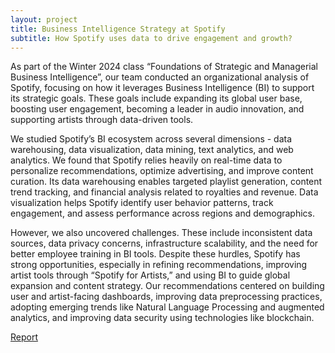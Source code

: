 ```yaml
---
layout: project
title: Business Intelligence Strategy at Spotify
subtitle: How Spotify uses data to drive engagement and growth?
---
```

As part of the Winter 2024 class “Foundations of Strategic and Managerial Business Intelligence”, our team conducted an organizational analysis of Spotify, focusing on how it leverages Business Intelligence (BI) to support its strategic goals. These goals include expanding its global user base, boosting user engagement, becoming a leader in audio innovation, and supporting artists through data-driven tools.

We studied Spotify’s BI ecosystem across several dimensions - data warehousing, data visualization, data mining, text analytics, and web analytics. We found that Spotify relies heavily on real-time data to personalize recommendations, optimize advertising, and improve content curation. Its data warehousing enables targeted playlist generation, content trend tracking, and financial analysis related to royalties and revenue. Data visualization helps Spotify identify user behavior patterns, track engagement, and assess performance across regions and demographics.

However, we also uncovered challenges. These include inconsistent data sources, data privacy concerns, infrastructure scalability, and the need for better employee training in BI tools. Despite these hurdles, Spotify has strong opportunities, especially in refining recommendations, improving artist tools through “Spotify for Artists,” and using BI to guide global expansion and content strategy. Our recommendations centered on building user and artist-facing dashboards, improving data preprocessing practices, adopting emerging trends like Natural Language Processing and augmented analytics, and improving data security using technologies like blockchain. 

<a href="/assets/projects/org_analysis/Spotify_576B Team Analysis Presentation-1.pdf" target="_blank" class="button">Report</a>
